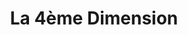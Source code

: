 ---
published: true
title: 'La 4ème Dimension'
collection: ailleurs
release_date: '2010-03-01 00:00:00'
image:
    user/pages/01.Emissions/ailleurs-17/ouiedire_ailleurs-17_cover-1.png: { name: ouiedire_ailleurs-17_cover-1.png, type: image/png, size: 115633, path: user/pages/01.Emissions/ailleurs-17/ouiedire_ailleurs-17_cover-1.png }
number: '17'
slug: ailleurs-17
taxonomy:
    dj: 'Marc Blanchard'
    artist: ['!aqpa! & Orkiestra Techno', 'Billy May''s Rico Mambo Orchestra', 'Brigitte Bardot', Chlopomania, Gablé, 'Gogol Bordello', Gregaldur, 'Haussmann Raoul', Igorrr, 'L''Omelette', 'Marc Blanchard', OORUTAICHI, 'Red Box Recorder', Retrigger, 'Robert le magnifique', 'Same Actor', 'Spike Jones', 'Tidy Kid', 'Vernon Lenoir']
playlists:
    - { title: null, tracks: [{ timecode: '00:00:00', artists: ['Marc Blanchard'], title: 'Intro Ouïedire' }, { timecode: '00:00:31', artists: ['Billy May''s Rico Mambo Orchestra'], title: 'Anything Can Happen Mambo' }, { timecode: '00:02:41', artists: ['Red Box Recorder'], title: 'The King''s English' }, { timecode: '00:05:24', artists: ['L''Omelette'], title: 'Du bruit' }, { timecode: '00:10:40', artists: ['Tidy Kid'], title: Smell }, { timecode: '00:14:12', artists: [OORUTAICHI], title: 'MISEN Gymnastics' }, { timecode: '00:18:11', artists: ['Spike Jones'], title: 'Hawaiian War Chant' }, { timecode: '00:20:52', artists: ['Same Actor'], title: 'Nothing Yet' }, { timecode: '00:25:05', artists: [Gregaldur], title: 'La fille de qui ?' }, { timecode: '00:26:31', artists: [Gablé], title: Chaos }, { timecode: '00:27:55', artists: ['Haussmann Raoul'], title: bbb-1 }, { timecode: '00:28:45', artists: ['Vernon Lenoir'], title: 'I got Rhythm (End.Remix)' }, { timecode: '00:31:44', artists: ['Brigitte Bardot'], title: 'C''est rigolo' }, { timecode: '00:34:44', artists: [Igorrr], title: 'Brutal Swing' }, { timecode: '00:39:34', artists: ['!aqpa! & Orkiestra Techno'], title: zwiastun }, { timecode: '00:42:23', artists: ['Robert le magnifique'], title: 'Bad''Pixel' }, { timecode: '00:45:38', artists: [Retrigger], title: 'Mean a swing' }, { timecode: '00:49:08', artists: [Chlopomania], title: Technowie´s }, { timecode: '00:53:10', artists: ['Gogol Bordello'], title: 'Suddenly...(I Miss Carpaty)' }] }
presentation: '<http://marc.arette.free.fr/>'
image_hd:
    user/pages/01.Emissions/ailleurs-17/ouiedire_ailleurs-17_cover_hd.png: { name: ouiedire_ailleurs-17_cover_hd.png, type: image/png, size: 751021, path: user/pages/01.Emissions/ailleurs-17/ouiedire_ailleurs-17_cover_hd.png }

---